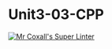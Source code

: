 # Unit3-03-CPP

[![Mr Coxall's Super Linter](https://github.com/ICS3U-Programming-ChristopherD/Unit3-03-CPP/workflows/Mr%20Coxall's%20Super%20Linter/badge.svg)](https://github.com/ICS3U-Programming-ChristopherD/Unit3-03-CPP/actions/)
